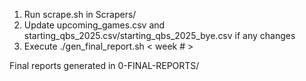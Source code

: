1. Run scrape.sh in Scrapers/
2. Update upcoming_games.csv and starting_qbs_2025.csv/starting_qbs_2025_bye.csv if any changes
3. Execute ./gen_final_report.sh < week # >

Final reports generated in 0-FINAL-REPORTS/